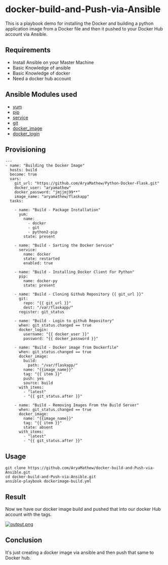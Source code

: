 # docker-build-and-Push-via-Ansible

This is a playbook demo for installing the Docker and building a python application image from a Docker file and then it pushed to your Docker Hub account via Ansible.

## Requirements

- Install Ansible on your Master Machine
- Basic Knowledge of ansible
- Basic Knowledge of docker
- Need a docker hub account

## Ansible Modules used

- [yum](https://docs.ansible.com/ansible/latest/collections/ansible/builtin/yum_module.html) 
- [pip](https://docs.ansible.com/ansible/latest/collections/ansible/builtin/pip_module.html)
- [service](https://docs.ansible.com/ansible/latest/collections/ansible/builtin/service_module.html)
- [git](https://docs.ansible.com/ansible/latest/collections/ansible/builtin/git_module.html)
- [docker_image](https://docs.ansible.com/ansible/2.8/modules/docker_image_module.html)
- [docker_login](https://docs.ansible.com/ansible/2.9/modules/docker_login_module.html)

## Provisioning

```
---
- name: "Building the Docker Image"
  hosts: build
  become: true
  vars:
    git_url: "https://github.com/AryaMathew/Python-Docker-Flask.git"
    docker_user: "aryamathew"
    docker_password: "jmjjmj99**"
    image_name: "aryamathew/flaskapp"
  tasks:

    - name: "Build - Package Installation"
      yum:
        name:
          - docker
          - git
          - python2-pip
        state: present

    - name: "Build - Sarting the Docker Service"
      service:
        name: docker
        state: restarted
        enabled: true

    - name: "Build - Installing Docker Client For Python"
      pip:
        name: docker-py
        state: present

    - name: "Build - Cloning Github Repository {{ git_url }}"
      git:
        repo: "{{ git_url }}"
        dest: "/var/flaskapp/"
      register: git_status

    - name: "Build - Login to github Repository"
      when: git_status.changed == true
      docker_login:
        username: "{{ docker_user }}"
        password: "{{ docker_password }}"

    - name: "Build - Docker image from Dockerfile"
      when: git_status.changed == true
      docker_image:
        build:
          path: "/var/flaskapp/"
        name: "{{image_name}}"
        tag: "{{ item }}"
        push: yes
        source: build
      with_items:
        - "latest"
        - "{{ git_status.after }}"

    - name: "Build - Removing Images From the Build Server"
      when: git_status.changed == true
      docker_image:
        name: "{{image_name}}"
        tag: "{{ item }}"
        state: absent
      with_items:
        - "latest"
        - "{{ git_status.after }}"
```
## Usage

```
git clone https://github.com/AryaMathew/docker-build-and-Push-via-Ansible.git
cd docker-build-and-Push-via-Ansible.git
ansible-playbook dockerimage-build.yml
```

## Result

Now we have our docker image build and pushed that into our docker Hub account with the tags.

[![output.png](https://i.postimg.cc/qRLYgmNJ/output.png)](https://postimg.cc/N9Kbzk8S)

## Conclusion

It's just creating a docker image via ansible and then push that same to Docker hub.

